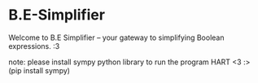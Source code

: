 # B.E-Simplifier
 Welcome to B.E Simplifier – your gateway to simplifying Boolean expressions. :3

note: please install sympy python library to run the program HART <3 :>
(pip install sympy)
